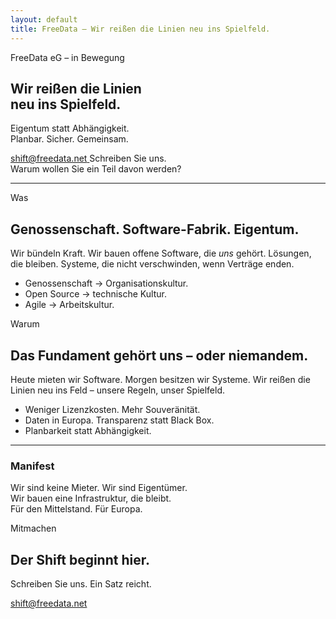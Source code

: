 ```yaml
---
layout: default
title: FreeData – Wir reißen die Linien neu ins Spielfeld.
---
```


<section class="hero" aria-label="Einstieg">
  <div class="kicker">FreeData eG – in Bewegung</div>
  <h1>Wir reißen die Linien <br> neu ins Spielfeld.</h1>
  <p class="lead">Eigentum statt Abhängigkeit.<br/>Planbar. Sicher. Gemeinsam.</p>

  <div class="row">
    <a class="cta" href="mailto:shift@freedata.net?subject=Ich%20will%20mitmachen%20%E2%80%93%20FreeData&body=Kurz%3A%20Warum%20ich%20dabei%20bin%3A%20">
      <span class="dot" aria-hidden="true"></span>
      <span>shift@freedata.net</span>
      <span class="caret" aria-hidden="true"></span>
    </a>
    <span class="tiny">Schreiben Sie uns.<br> Warum wollen Sie ein Teil davon werden?</span>
  </div>
</section>

<hr class="divider"/>

<section class="grid" aria-label="Was und Warum">
  <div class="stack">
    <span class="label">Was</span>
    <h2>Genossenschaft. Software-Fabrik. Eigentum.</h2>
    <p>Wir bündeln Kraft. Wir bauen offene Software, die <em>uns</em> gehört. Lösungen, die bleiben. Systeme, die nicht verschwinden, wenn Verträge enden.</p>
    <ul class="bullets">
      <li>Genossenschaft → Organisationskultur.</li>
      <li>Open Source → technische Kultur.</li>
      <li>Agile → Arbeitskultur.</li>
    </ul>
  </div>

  <div class="stack">
    <span class="label">Warum</span>
    <h2>Das Fundament gehört uns – oder niemandem.</h2>
    <p>Heute mieten wir Software. Morgen besitzen wir Systeme. Wir reißen die Linien neu ins Feld – unsere Regeln, unser Spielfeld.</p>
    <ul class="bullets">
      <li>Weniger Lizenzkosten. Mehr Souveränität.</li>
      <li>Daten in Europa. Transparenz statt Black Box.</li>
      <li>Planbarkeit statt Abhängigkeit.</li>
    </ul>
  </div>
</section>

<hr class="divider"/>

<section class="grid" aria-label="Manifest und Einladung">
  <div class="manifest">
    <h3>Manifest</h3>
    <p>Wir sind keine Mieter. Wir sind Eigentümer.<br/>
       Wir bauen eine Infrastruktur, die bleibt.<br/>
       Für den Mittelstand. Für Europa.</p>
  </div>

  <div class="stack">
    <span class="label">Mitmachen</span>
    <h2>Der Shift beginnt hier.</h2>
    <p>Schreiben Sie uns. Ein Satz reicht.</p>
    <p style="margin-top:10px">
      <a class="cta" href="mailto:shift@freedata.net?subject=Ich%20will%20mitmachen%20%E2%80%93%20FreeData&body=Kurz%3A%20Warum%20ich%20dabei%20bin%3A%20">
        <span class="dot" aria-hidden="true"></span>
        <span>shift@freedata.net</span>
        <span class="caret" aria-hidden="true"></span>
      </a>
    </p>
  </div>
</section>
